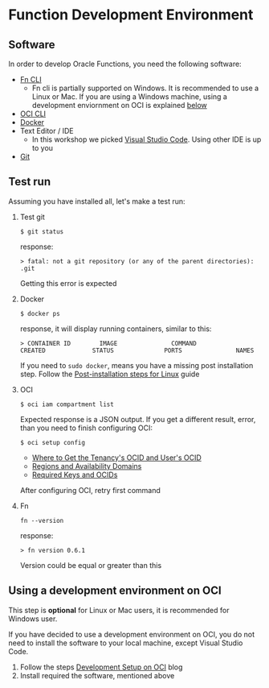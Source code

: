 # Function Development Environment

## Software
In order to develop Oracle Functions, you need the following software:
- [Fn CLI](https://github.com/fnproject/fn#install-cli-tool)
    - Fn cli is partially supported on Windows. It is recommended to use a Linux or Mac. If you are using a Windows machine, using a development enviornment on OCI is explained [below](#using-a-development-environment-on-oci)
- [OCI CLI](https://docs.oracle.com/en-us/iaas/Content/API/SDKDocs/cliinstall.htm)
- [Docker](https://docs.docker.com/engine/install/)
- Text Editor / IDE
    - In this workshop we picked [Visual Studio Code](https://code.visualstudio.com/download). Using other IDE is up to you
- [Git](https://git-scm.com/downloads)

## Test run
Assuming you have installed all, let's make a test run:
1. Test git
    ```shell
    $ git status
    ```
    response:
    ```shell
    > fatal: not a git repository (or any of the parent directories): .git
    ```
    Getting this error is expected
2. Docker
    ```shell
    $ docker ps
    ```
    response, it will display running containers, similar to this:
    ```shell
    > CONTAINER ID        IMAGE               COMMAND             CREATED             STATUS              PORTS               NAMES
    ```
    If you need to `sudo docker`, means you have a missing post installation step. Follow the [Post-installation steps for Linux](https://docs.docker.com/engine/install/linux-postinstall/) guide
3. OCI
    ```shell
    $ oci iam compartment list
    ```
    Expected response is a JSON output. If you get a different result, error, than you need to finish configuring OCI:
    ```shell
    $ oci setup config
    ```
    - [Where to Get the Tenancy's OCID and User's OCID](https://docs.oracle.com/en-us/iaas/Content/API/Concepts/apisigningkey.htm#five)
    - [Regions and Availability Domains](https://docs.oracle.com/en-us/iaas/Content/General/Concepts/regions.htm#top)
    - [Required Keys and OCIDs](https://docs.oracle.com/en-us/iaas/Content/API/Concepts/apisigningkey.htm)
    
    After configuring OCI, retry first command
4. Fn
    ```shell
    fn --version
    ```
    response:
    ```shell
    > fn version 0.6.1
    ```
    Version could be equal or greater than this



## Using a development environment on OCI
This step is **optional** for Linux or Mac users, it is recommended for Windows user.

If you have decided to use a development environment on OCI, you do not need to install the software to your local machine, except Visual Studio Code.

1. Follow the steps [Development Setup on OCI](https://blogs.oracle.com/imc/development-on-oci) blog
2. Install required the software, mentioned above

